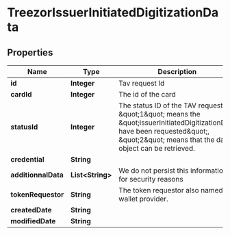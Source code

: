 
# TreezorIssuerInitiatedDigitizationData

## Properties
Name | Type | Description | Notes
------------ | ------------- | ------------- | -------------
**id** | **Integer** | Tav request Id |  [optional]
**cardId** | **Integer** | The id of the card |  [optional]
**statusId** | **Integer** | The status ID of the TAV request; \&quot;1\&quot; means the \&quot;issuerInitiatedDigitizationData have been requested\&quot;, \&quot;2\&quot; means that the data object can be retrieved. |  [optional]
**credential** | **String** |  |  [optional]
**additionnalData** | **List&lt;String&gt;** | We do not persist this information for security reasons |  [optional]
**tokenRequestor** | **String** | The token requestor also named wallet provider. |  [optional]
**createdDate** | **String** |  |  [optional]
**modifiedDate** | **String** |  |  [optional]



